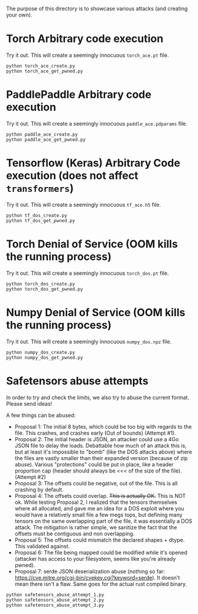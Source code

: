 The purpose of this directory is to showcase various attacks (and creating your own).


# Torch Arbitrary code execution

Try it out. This will create a seemingly innocuous `torch_ace.pt` file.
```
python torch_ace_create.py
python torch_ace_get_pwned.py
```

# PaddlePaddle Arbitrary code execution

Try it out. This will create a seemingly innocuous `paddle_ace.pdparams` file.
```
python paddle_ace_create.py
python paddle_ace_get_pwned.py
```

# Tensorflow (Keras) Arbitrary Code execution (does not affect `transformers`)

Try it out. This will create a seemingly innocuous `tf_ace.h5` file.
```
python tf_dos_create.py
python tf_dos_get_pwned.py
```

# Torch Denial of Service (OOM kills the running process)

Try it out. This will create a seemingly innocuous `torch_dos.pt` file.
```
python torch_dos_create.py
python torch_dos_get_pwned.py
```

# Numpy Denial of Service (OOM kills the running process)

Try it out. This will create a seemingly innocuous `numpy_dos.npz` file.
```
python numpy_dos_create.py
python numpy_dos_get_pwned.py
```

# Safetensors abuse attempts

In order to try and check the limits, we also try to abuse the current format.
Please send ideas!

A few things can be abused:
- Proposal 1: The initial 8 bytes, which could be too big with regards to the file. This crashes, and crashes early (Out of bounds) (Attempt #1).
- Proposal 2: The initial header is JSON, an attacker could use a 4Go JSON file to delay the loads. Debattable how much of an attack this is, but at least 
  it's impossible to "bomb" (like the DOS attacks above) where the files are vastly smaller than their expanded version (because of zip abuse).
  Various "protections" could be put in place, like a header proportion cap (header should always be <<< of the size of the file). (Attempt #2)
- Proposal 3: The offsets could be negative, out of the file. This is all crashing by default.
- Proposal 4: The offsets could overlap. ~~This is actually OK.~~ This is NOT ok.
                While testing Proposal 2, I realized that the tensors themselves where all allocated, and gave me an idea for a DOS exploit where you would have a relatively small
                file a few megs tops, but defining many tensors on the same overlapping part of the file, it was essentially a DOS attack. The mitigation is rather simple, we sanitize the fact
                that the offsets must be contiguous and non overlapping.
- Proposal 5: The offsets could mismatch the declared shapes + dtype. This validated against.
- Proposal 6: The file being mapped could be modified while it's opened (attacker has access to your filesystem, seems like you're already pwned).
- Proposal 7: serde JSON deserialization abuse (nothing so far: https://cve.mitre.org/cgi-bin/cvekey.cgi?keyword=serde). It doesn't mean there isn't a flaw. Same goes for the actual rust compiled binary.

```
python safetensors_abuse_attempt_1.py
python safetensors_abuse_attempt_2.py
python safetensors_abuse_attempt_3.py
```
